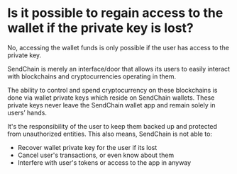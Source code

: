 # Is it possible to regain access to the wallet if the private key is lost?

No, accessing the wallet funds is only possible if the user has access to the private key.

SendChain is merely an interface/door that allows its users to easily interact with blockchains and cryptocurrencies operating in them.

The ability to control and spend cryptocurrency on these blockchains is done via wallet private keys which reside on SendChain wallets. These private keys never leave the SendChain wallet app and remain solely in users’ hands.

It's the responsibility of the user to keep them backed up and protected from unauthorized entities. This also means, SendChain is not able to:

- Recover wallet private key for the user if its lost
- Cancel user's transactions, or even know about them
- Interfere with user's tokens or access to the app in anyway

